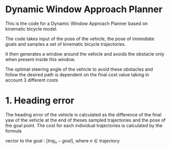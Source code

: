 # Dynamic Window Approach Planner

This is the code for a Dynamic Window Approach Planner based on kinematic bicycle model.

The code takes input of the pose of the vehicle, the pose of immediate goals and samples a set of kinematic bicycle trajectories.

It then generates a window around the vehicle and avoids the obstacle only when present inside this window.

The optimal steering angle of the vehicle to avoid these obstacles and follow the desired path is dependent on the final cost value taking in account 3 different costs

# 1. Heading error 
The heading error of the vehicle is calculated as the difference of the final yaw of the vehicle at the end of theses sampled trajectories and the pose of the goal point.
The cost for each individual trajectories is calculated by the formula 

vector to the goal : $[traj_n - goal]$, where $n \in \text{trajectory}$

